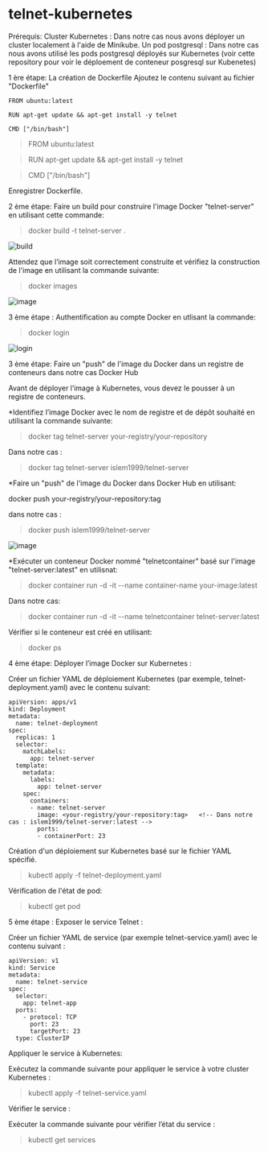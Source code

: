 # telnet-kubernetes

Prérequis:
Cluster Kubernetes : Dans notre cas nous avons déployer un cluster localement à l'aide de Minikube.
Un pod postgresql : Dans notre cas nous avons utilisé les pods postgresql déployés sur Kubernetes (voir cette repository pour voir le déploement de conteneur posgresql sur Kubenetes)

1 ère étape: La création de Dockerfile
Ajoutez le contenu suivant au fichier "Dockerfile"

```
FROM ubuntu:latest

RUN apt-get update && apt-get install -y telnet

CMD ["/bin/bash"]
```

> FROM ubuntu:latest

> RUN apt-get update && apt-get install -y telnet

> CMD ["/bin/bash"]

Enregistrer Dockerfile.

2 ème étape:
Faire un build pour construire l'image Docker "telnet-server" en utilisant cette commande:

> docker build -t telnet-server .

![build](https://github.com/Islem99/telnet-kubernetes/assets/84632827/fb990b2d-1e77-4358-9224-b3fdc8033f27)

Attendez que l’image soit correctement construite et vérifiez la construction de l'image en utilisant la commande suivante:

> docker images

![image](https://github.com/Islem99/telnet-kubernetes/assets/84632827/568d7ffa-05a1-4b49-9271-c439359a712f)

3 ème étape : Authentification au compte Docker en utlisant la commande:

> docker login

![login](https://github.com/Islem99/telnet-kubernetes/assets/84632827/694dcd38-688d-4200-af58-e2239a5b56e9)


3 ème étape: Faire un "push" de l'image du Docker dans un registre de conteneurs dans notre cas Docker Hub

Avant de déployer l’image à Kubernetes, vous devez le pousser à un registre de conteneurs.

  *Identifiez l’image Docker avec le nom de registre et de dépôt souhaité en utilisant la commande suivante:
  
  > docker tag telnet-server your-registry/your-repository

  Dans notre cas : 
  > docker tag telnet-server islem1999/telnet-server

*Faire un "push" de l'image du Docker dans Docker Hub en utilisant:

docker push your-registry/your-repository:tag

dans notre cas :
> docker push islem1999/telnet-server

![image](https://github.com/Islem99/telnet-kubernetes/assets/84632827/21e42230-6167-4556-9956-0b74eacb5e11)


*Exécuter un conteneur Docker nommé "telnetcontainer" basé sur l'image "telnet-server:latest" en utilisnat:

>docker container run -d -it --name container-name your-image:latest

Dans notre cas:

> docker container run -d -it --name telnetcontainer telnet-server:latest

Vérifier si le conteneur est créé en utilisant:

> docker ps

4 ème étape: Déployer l’image Docker sur Kubernetes :

Créer un fichier YAML de déploiement Kubernetes (par exemple, telnet-deployment.yaml) avec le contenu suivant: 

```
apiVersion: apps/v1
kind: Deployment
metadata:
  name: telnet-deployment
spec:
  replicas: 1
  selector:
    matchLabels:
      app: telnet-server
  template:
    metadata:
      labels:
        app: telnet-server
    spec:
      containers:
      - name: telnet-server
        image: <your-registry/your-repository:tag>   <!-- Dans notre cas : islem1999/telnet-server:latest -->
        ports:
        - containerPort: 23

```

 Création d'un déploiement sur Kubernetes basé sur le fichier YAML spécifié.
 
 > kubectl apply -f telnet-deployment.yaml

Vérification de l'état de pod:

> kubectl get pod

5 ème étape : Exposer le service Telnet :

Créer un fichier YAML de service (par exemple telnet-service.yaml) avec le contenu suivant :

```
apiVersion: v1
kind: Service
metadata:
  name: telnet-service
spec:
  selector:
    app: telnet-app
  ports:
    - protocol: TCP
      port: 23
      targetPort: 23
  type: ClusterIP
```

Appliquer le service à Kubernetes:

Exécutez la commande suivante pour appliquer le service à votre cluster Kubernetes :

> kubectl apply -f telnet-service.yaml

Vérifier le service :

Exécuter la commande suivante pour vérifier l’état du service :

> kubectl get services



 
